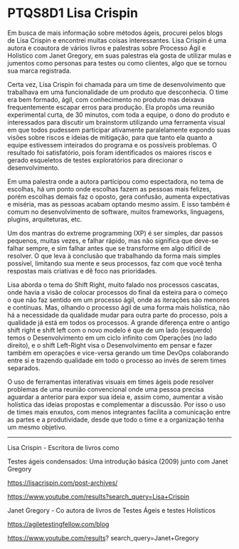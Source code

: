 # PTQS8D1 Lisa Crispin
Em busca de mais informação sobre métodos ágeis, procurei pelos blogs de Lisa Crispin e encontrei muitas coisas interessantes. Lisa Crispin é uma autora e coautora de vários livros e palestras sobre Processo Ágil e Holístico com Janet Gregory, em suas palestras ela gosta de utilizar mulas e jumentos como personas para testes ou como clientes, algo que se tornou sua marca registrada.

Certa vez, Lisa Crispin foi chamada para um time de desenvolvimento que trabalhava em uma funcionalidade de um produto que desconhecia. O time era bem formado, ágil, com conhecimento no produto mas deixava frequentemente escapar erros para produção. Ela propôs uma reunião experimental curta, de 30 minutos, com toda a equipe, o dono do produto e interessados para discutir um brainstorm utilizando uma ferramenta visual em que todos pudessem participar ativamente paralelamente expondo suas visões sobre riscos e ideias de mitigação, para que tanto ela quanto a equipe estivessem inteirados do programa e os possíveis problemas. O resultado foi satisfatório, pois foram identificados os maiores riscos e gerado esqueletos de testes exploratórios para direcionar o desenvolvimento.

Em uma palestra onde a autora participou como espectadora, no tema de escolhas, há um ponto onde escolhas fazem as pessoas mais felizes, porém escolhas demais faz o oposto, gera confusão, aumenta expectativas e miséria, mas as pessoas acabam optando mesmo assim. E isso também é comum no desenvolvimento de software, muitos frameworks, linguagens, plugins, arquiteturas, etc.

Um dos mantras do extreme programming (XP) é ser simples, dar passos pequenos, muitas vezes, e falhar rápido, mas não significa que deve-se falhar sempre, e sim falhar antes que se transforme em algo difícil de resolver. O que leva à conclusão que trabalhando da forma mais simples possível, limitando sua mente e seus processos, faz com que você tenha respostas mais criativas e dê foco nas prioridades.

Lisa aborda o tema do Shift Right, muito falado nos processos cascatas, onde havia a visão de colocar processos do final da esteira para o começo o que não faz sentido em um processo ágil, onde as iterações são menores e contínuas. Mas, olhando o processo ágil de uma forma mais holística, não há a necessidade da qualidade mudar para outra parte do processo, pois a qualidade já está em todos os processos.
A grande diferença entre o antigo shift right e shift left com o novo modelo é que de um lado (esquerdo) temos o Desenvolvimento em um ciclo infinito com Operações (no lado direito), e o shift Left-Right visa o Desenvolvimento em pensar e fazer também em operações e vice-versa gerando um time DevOps colaborando entre si e trazendo qualidade em todo o processo ao invés de serem times separados.

O uso de ferramentas interativas visuais em times ágeis pode resolver problemas de uma reunião convencional onde uma pessoa precisa aguardar a anterior para expor sua ideia e, assim como, aumentar a visão holística das ideias propostas e complementar a discussão. Por isso o uso de times mais enxutos, com menos integrantes facilita a comunicação entre as partes e a produtividade, desde que todo o time e a organização tenha um mesmo objetivo.

---
Lisa Crispin - Escritora de livros como 

Testes ágeis condensados: Uma introdução básica (2009) junto com Janet Gregory

https://lisacrispin.com/post-archives/

https://www.youtube.com/results?search_query=Lisa+Crispin


Janet Gregory - Co autora de livros de Testes Ágeis e testes Holísticos

https://agiletestingfellow.com/blog

https://www.youtube.com/results?
search_query=Janet+Gregory

